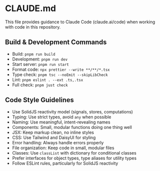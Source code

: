 # CLAUDE.md

This file provides guidance to Claude Code (claude.ai/code) when working with code in this repository.

## Build & Development Commands
- Build: `pnpm run build`
- Development: `pnpm run dev`
- Start server: `pnpm run start`
- Format code: `npx prettier --write **/**/*.tsx`
- Type check: `pnpm tsc --noEmit --skipLibCheck`
- Lint: `pnpm eslint . --ext .ts,.tsx`
- Full check: `pnpm just check`

## Code Style Guidelines
- Use SolidJS reactivity model (signals, stores, computations)
- Typing: Use strict types, avoid `any` when possible
- Naming: Use meaningful, intent-revealing names
- Components: Small, modular functions doing one thing well
- JSX: Keep markup clean, no inline styles
- CSS: Use Tailwind and DaisyUI for styling
- Error handling: Always handle errors properly
- File organization: Keep code in small, modular files
- Classes: Use `classList` with dictionary for conditional classes
- Prefer interfaces for object types, type aliases for utility types
- Follow ESLint rules, particularly for SolidJS reactivity